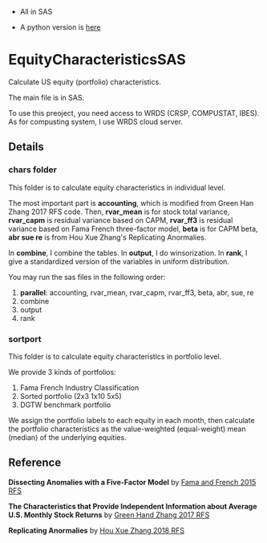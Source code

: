 - All in SAS

- A python version is [here](https://feng-cityuhk.github.io/EquityCharacteristics/)

# EquityCharacteristicsSAS

Calculate US equity (portfolio) characteristics.

The main file is in SAS. 

To use this preoject, you need access to WRDS (CRSP, COMPUSTAT, IBES). As for compusting system, I use WRDS cloud server.

## Details

### chars folder

This folder is to calculate equity characteristics in individual level.

The most important part is **accounting**, which is modified from Green Han Zhang 2017 RFS code. Then, **rvar_mean** is for stock total variance, **rvar_capm** is residual variance based on CAPM, **rvar_ff3** is residual variance based on Fama French three-factor model, **beta** is for CAPM beta, **abr sue re** is from Hou Xue Zhang's Replicating Anormalies.

In **combine**, I combine the tables. In **output**, I do winsorization. In **rank**, I give a standardized version of the variables in uniform distribution.

You may run the sas files in the following order:

1. **parallel**: accounting, rvar_mean, rvar_capm, rvar_ff3, beta, abr, sue, re
2. combine
3. output
4. rank

### sortport

This folder is to calculate equity characteristics in portfolio level.

We provide 3 kinds of portfolios:

1. Fama French Industry Classification
2. Sorted portfolio (2x3 1x10 5x5)
3. DGTW benchmark portfolio

We assign the portfolio labels to each equity in each month, then calculate the portfolio characteristics as the value-weighted (equal-weight) mean (median) of the underlying equities.

## Reference

**Dissecting Anomalies with a Five-Factor Model** by [Fama and French 2015 RFS](https://doi.org/10.1093/rfs/hhv043)

**The Characteristics that Provide Independent Information about Average U.S. Monthly Stock Returns** by [Green Hand Zhang 2017 RFS](https://doi.org/10.1093/rfs/hhx019)

**Replicating Anormalies** by [Hou Xue Zhang 2018 RFS](https://doi.org/10.1093/rfs/hhy131)